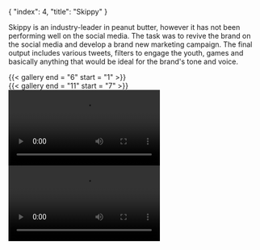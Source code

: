 {
  "index": 4,
  "title": "Skippy"
}

Skippy is an industry-leader in peanut butter, however it has not been performing well on the social media. The task was to revive the brand on the social media and develop a brand new marketing campaign. The final output includes various tweets, filters to engage the youth, games and basically anything that would be ideal for the brand's tone and voice.

<div
  w-flex = "~ wrap"
  w-gap = "5"
  w-m = "t-5"
  w-w = "full">
  <div
    w-w = "full md:gap2">
    {{< gallery end = "6" start = "1" >}}
  </div>
  <div
    w-position = "relative"
    w-w = "full md:gap2">
    {{< gallery end = "11" start = "7" >}}
    <div
      w-position = "absolute left-1/2 top-0"
      w-transform = "~ -translate-x-1/2"
      w-w = "3/4"
      w-z = "1">
      <img
        alt = ""
        src = "/projects/skippy/assets/img12-low.png"
        data-lazy = "/projects/skippy/assets/img12.png"
        w-object = "cover"
        w-transition = "duration-250 ease-in-out filter"
        w-w = "full"/>
    </div>
  </div>
</div>
<div
  w-flex = "~ wrap"
  w-m = "t-5">
  <video
    w-w = "full md:gap2">
    <source
      src = "/projects/skippy/assets/vid1.mp4"/>
  </video>
  <video
    w-w = "full md:gap2"
    w-m = "l-5">
    <source
      src = "/projects/skippy/assets/vid2.mp4"/>
  </video>
</div>